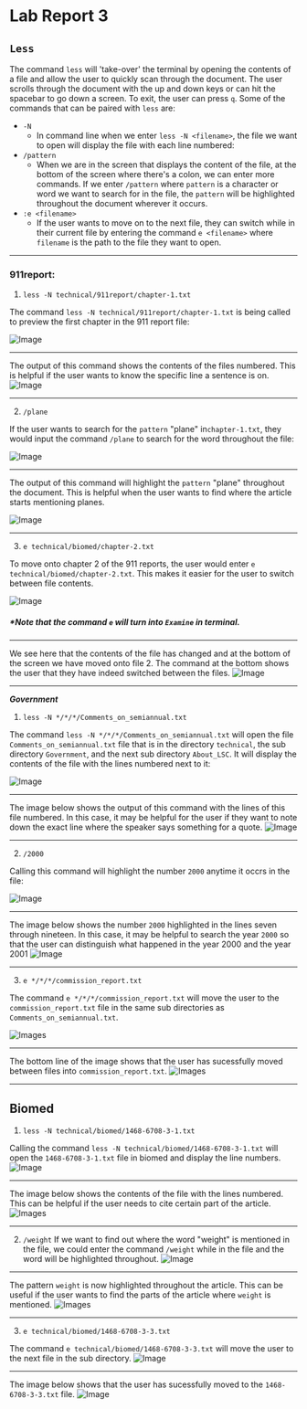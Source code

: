 # **Lab Report 3**
## `Less`

The command `less` will 'take-over' the terminal by opening the contents of a file and allow the user to quickly scan through the document. The user scrolls through the document with the up and down keys or can hit the spacebar to go down a screen. To exit, the user can press `q`. Some of the commands that can be paired with `less`  are:
   * `-N`
     * In command line when we enter `less -N <filename>`, the file we want to open will display the file with each line numbered:
   * `/pattern`
     * When we are in the screen that displays the content of the file, at the bottom of the screen where there's a colon, we can enter more commands. If we enter `/pattern` where `pattern` is a character or word we want to search for in the file, the `pattern` will be highlighted throughout the document wherever it occurs.
   * `:e <filename>`
     * If the user wants to move on to the next file, they can switch while in their current file by entering the command `e <filename>` where `filename` is the path to the file they want to open.

***
### 911report: 
1. `less -N technical/911report/chapter-1.txt`

The command `less -N technical/911report/chapter-1.txt` is being called to preview the first chapter in the 911 report file: 

![Image](Images/911report/less-N-command.png)
***

The output of this command shows the contents of the files numbered. This is helpful if the user wants to know the specific line a sentence is on.
![Image](Images/911report/less-N.png)
***
2. `/plane`

If the user wants to search for the `pattern` "plane" in`chapter-1.txt`, they would input the command `/plane` to search for the word throughout the file:

![Image](Images/911report/less-%3Apattern-command.png)
***

The output of this command will highlight the `pattern` "plane" throughout the document. This is helpful when the user wants to find where the article starts mentioning planes. 

![Image](Images/911report/less-%3Apattern.png)
***

3. `e technical/biomed/chapter-2.txt`

To move onto chapter 2 of the 911 reports, the user would enter `e technical/biomed/chapter-2.txt`. This makes it easier for the user to switch between file contents. 

![Image](Images/911report/less-e-filename-command.png)
 ##### *Note that the command `e` will turn into `Examine` in terminal. 
 ****
 We see here that the contents of the file has changed and at the bottom of the screen we have moved onto file 2. The command at the bottom shows the user that they have indeed switched between the files.
 ![Image](Images/911report/less-e-filename.png)
***
***Government***

1. `less -N */*/*/Comments_on_semiannual.txt`

The command `less -N */*/*/Comments_on_semiannual.txt` will open the file `Comments_on_semiannual.txt` file that is in the directory `technical`, the sub directory `Government`, and the next sub directory `About_LSC`. It will display the contents of the file with the lines numbered next to it:

![Image](Images/Government/less-N-command.png)
***
The image below shows the output of this command with the lines of this file numbered. In this case, it may be helpful for the user if they want to note down the exact line where the speaker says something for a quote. 
![Image](Images/Government/less-N.png)
***

2. `/2000`

Calling this command will highlight the number `2000` anytime it occrs in the file:

![Image](Images/Government/less-%3Apatttern-command.png)
***
The image below shows the number `2000` highlighted in the lines seven through nineteen. In this case, it may be helpful to search the year `2000` so that the user can distinguish what happened in the year 2000 and the year 2001
![Image](Images/Government/less-%3Apattern.png)
***

3. `e */*/*/commission_report.txt`

The command `e */*/*/commission_report.txt` will move the user to the `commission_report.txt` file in the same sub directories as `Comments_on_semiannual.txt`.

![Images](Images/Government/less-e-filename-command.png)

***
The bottom line of the image shows that the user has sucessfully moved between files into `commission_report.txt`. 
![Images](Images/Government/less-e-filename.png)
***

## Biomed
1. `less -N technical/biomed/1468-6708-3-1.txt`

Calling the command `less -N technical/biomed/1468-6708-3-1.txt` will open the `1468-6708-3-1.txt` file in biomed and display the line numbers.
![Image](Images/Biomed/less-N-command.png)
***
The image below shows the contents of the file with the lines numbered. This can be helpful if the user needs to cite certain part of the article.
![Images](Images/Biomed/less-N.png)
***

2. `/weight`
If we want to find out where the word "weight" is mentioned in the file, we could enter the command `/weight` while in the file and the word will be highlighted throughout.
![Image](Images/Biomed/less-%3Apattern-command.png)
***
The pattern `weight` is now highlighted throughout the article. This can be useful if the user wants to find the parts of the article where `weight` is mentioned. 
![Images](Images/Biomed/less-%3Apattern.png)
***

3. `e technical/biomed/1468-6708-3-3.txt`

The command `e technical/biomed/1468-6708-3-3.txt` will move the user to the next file in the sub directory.
![Image](Images/Biomed/less-e-filename-command.png)
***
The image below shows that the user has sucessfully moved to the `1468-6708-3-3.txt` file. 
![Image](Images/Biomed/less-e-filename.png)